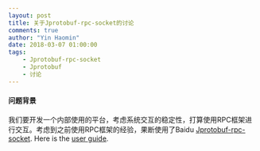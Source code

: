 ```yaml
---
layout: post
title: 关于Jprotobuf-rpc-socket的讨论
comments: true
author: "Yin Haomin"
date: 2018-03-07 01:00:00
tags:
    - Jprotobuf-rpc-socket
    - Jprotobuf
    - 讨论
---
```


#### 问题背景<br>
我们要开发一个内部使用的平台，考虑系统交互的稳定性，打算使用RPC框架进行交互。考虑到之前使用RPC框架的经验，果断使用了Baidu [Jprotobuf-rpc-socket](https://github.com/baidu/Jprotobuf-rpc-socket). Here is the [user guide](https://github.com/baidu/Jprotobuf-rpc-socket/wiki/User-Guide).

